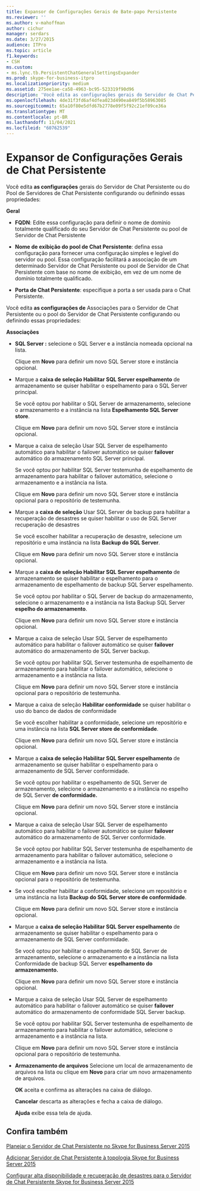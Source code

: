 ```yaml
---
title: Expansor de Configurações Gerais de Bate-papo Persistente
ms.reviewer: ''
ms.author: v-mahoffman
author: cichur
manager: serdars
ms.date: 3/27/2015
audience: ITPro
ms.topic: article
f1.keywords:
- CSH
ms.custom:
- ms.lync.tb.PersistentChatGeneralSettingsExpander
ms.prod: skype-for-business-itpro
ms.localizationpriority: medium
ms.assetid: 275ee1ae-ca58-4963-bc95-523319f90d96
description: 'Você edita as configurações gerais do Servidor de Chat Persistente ou do Pool de Servidores de Chat Persistente configurando ou definindo essas propriedades:'
ms.openlocfilehash: 4de31f3fd6af4dfea023d490ea849f5b58963085
ms.sourcegitcommit: 65a10f80e5dfd67b2778e09f5f92c21ef09ce36a
ms.translationtype: MT
ms.contentlocale: pt-BR
ms.lasthandoff: 11/04/2021
ms.locfileid: "60762539"
---
```

# <a name="persistent-chat-general-settings-expander"></a>Expansor de Configurações Gerais de Chat Persistente
 
Você edita **as configurações** gerais do Servidor de Chat Persistente ou do Pool de Servidores de Chat Persistente configurando ou definindo essas propriedades:
  
 **Geral**
  
- **FQDN**: Edite essa configuração para definir o nome de domínio totalmente qualificado do seu Servidor de Chat Persistente ou pool de Servidor de Chat Persistente
    
- **Nome de exibição do pool de Chat Persistente**: defina essa configuração para fornecer uma configuração simples e legível do servidor ou pool. Essa configuração facilitará a associação de um determinado Servidor de Chat Persistente ou pool de Servidor de Chat Persistente com base no nome de exibição, em vez de um nome de domínio totalmente qualificado.
    
- **Porta de Chat Persistente**: especifique a porta a ser usada para o Chat Persistente.
    
Você edita **as configurações de** Associações para o Servidor de Chat Persistente ou o pool do Servidor de Chat Persistente configurando ou definindo essas propriedades:
  
 **Associações**
  
- **SQL Server :** selecione o SQL Server e a instância nomeada opcional na lista.
    
    Clique em **Novo** para definir um novo SQL Server store e instância opcional.
    
- Marque a **caixa de seleção Habilitar SQL Server espelhamento** de armazenamento se quiser habilitar o espelhamento para o SQL Server principal.
    
    Se você optou por habilitar o SQL Server de armazenamento, selecione o armazenamento e a instância na lista **Espelhamento SQL Server store**.
    
    Clique em **Novo** para definir um novo SQL Server store e instância opcional.
    
- Marque a caixa de seleção Usar SQL Server de espelhamento automático para habilitar o failover automático se quiser **failover** automático do armazenamento SQL Server principal.
    
    Se você optou por habilitar SQL Server testemunha de espelhamento de armazenamento para habilitar o failover automático, selecione o armazenamento e a instância na lista.
    
    Clique em **Novo** para definir um novo SQL Server store e instância opcional para o repositório de testemunha.
    
- Marque a **caixa de seleção** Usar SQL Server de backup para habilitar a recuperação de desastres se quiser habilitar o uso de SQL Server recuperação de desastres
    
    Se você escolher habilitar a recuperação de desastre, selecione um repositório e uma instância na lista **Backup do SQL Server**.
    
    Clique em **Novo** para definir um novo SQL Server store e instância opcional.
    
- Marque a **caixa de seleção Habilitar SQL Server espelhamento** de armazenamento se quiser habilitar o espelhamento para o armazenamento de espelhamento de backup SQL Server espelhamento.
    
    Se você optou por habilitar o SQL Server de backup do armazenamento, selecione o armazenamento e a instância na lista Backup SQL Server **espelho do armazenamento**.
    
    Clique em **Novo** para definir um novo SQL Server store e instância opcional.
    
- Marque a caixa de seleção Usar SQL Server de espelhamento automático para habilitar o failover automático se quiser **failover** automático do armazenamento de SQL Server backup.
    
    Se você optou por habilitar SQL Server testemunha de espelhamento de armazenamento para habilitar o failover automático, selecione o armazenamento e a instância na lista.
    
    Clique em **Novo** para definir um novo SQL Server store e instância opcional para o repositório de testemunha.
    
- Marque a caixa de seleção **Habilitar conformidade** se quiser habilitar o uso do banco de dados de conformidade
    
    Se você escolher habilitar a conformidade, selecione um repositório e uma instância na lista **SQL Server store de conformidade**.
    
    Clique em **Novo** para definir um novo SQL Server store e instância opcional.
    
- Marque a **caixa de seleção Habilitar SQL Server espelhamento** de armazenamento se quiser habilitar o espelhamento para o armazenamento de SQL Server conformidade.
    
    Se você optou por habilitar o espelhamento de SQL Server de armazenamento, selecione o armazenamento e a instância no espelho de SQL Server **de conformidade.**
    
    Clique em **Novo** para definir um novo SQL Server store e instância opcional.
    
- Marque a caixa de seleção Usar SQL Server de espelhamento automático para habilitar o failover automático se quiser **failover** automático do armazenamento de SQL Server conformidade.
    
    Se você optou por habilitar SQL Server testemunha de espelhamento de armazenamento para habilitar o failover automático, selecione o armazenamento e a instância na lista.
    
    Clique em **Novo** para definir um novo SQL Server store e instância opcional para o repositório de testemunha.
    
- Se você escolher habilitar a conformidade, selecione um repositório e uma instância na lista **Backup do SQL Server store de conformidade**.
    
    Clique em **Novo** para definir um novo SQL Server store e instância opcional.
    
- Marque a **caixa de seleção Habilitar SQL Server espelhamento** de armazenamento se quiser habilitar o espelhamento para o armazenamento de SQL Server conformidade.
    
    Se você optou por habilitar o espelhamento de SQL Server de armazenamento, selecione o armazenamento e a instância na lista Conformidade de backup SQL Server **espelhamento do armazenamento.**
    
    Clique em **Novo** para definir um novo SQL Server store e instância opcional.
    
- Marque a caixa de seleção Usar SQL Server de espelhamento automático para habilitar o failover automático se quiser **failover** automático do armazenamento de conformidade SQL Server backup.
    
    Se você optou por habilitar SQL Server testemunha de espelhamento de armazenamento para habilitar o failover automático, selecione o armazenamento e a instância na lista.
    
    Clique em **Novo** para definir um novo SQL Server store e instância opcional para o repositório de testemunha.
    
- **Armazenamento de arquivos** Selecione um local de armazenamento de arquivos na lista ou clique em **Novo** para criar um novo armazenamento de arquivos.
    
  **OK** aceita e confirma as alterações na caixa de diálogo.
  
  **Cancelar** descarta as alterações e fecha a caixa de diálogo.
  
  **Ajuda** exibe essa tela de ajuda.
  
## <a name="see-also"></a>Confira também

[Planejar o Servidor de Chat Persistente no Skype for Business Server 2015](../../plan-your-deployment/persistent-chat-server/persistent-chat-server.md)
  
[Adicionar Servidor de Chat Persistente à topologia Skype for Business Server 2015](../../deploy/deploy-persistent-chat-server/add-persistent-chat-server.md)
  
[Configurar alta disponibilidade e recuperação de desastres para o Servidor de Chat Persistente Skype for Business Server 2015](../../deploy/deploy-persistent-chat-server/configure-hadr-for-persistent-chat.md)
